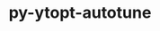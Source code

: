 ---
title: "py-ytopt-autotune"
layout: cache
categories: [package, develop-2023-11-26]
meta: {"versions": ["1.1.0"], "compilers": ["gcc@=11.4.0", "gcc@=9.4.0", "oneapi@=2023.2.0"], "oss": ["ubuntu20.04"], "platforms": ["linux"], "targets": ["neoverse_v1", "ppc64le", "x86_64_v3"], "stacks": ["e4s", "e4s-neoverse_v1", "e4s-oneapi", "e4s-power", "root"], "num_specs": 4, "num_specs_by_stack": {"root": 4, "e4s-neoverse_v1": 1, "e4s-power": 1, "e4s": 1, "e4s-oneapi": 1}}
spec_details: [{"hash": "e45frie3vn2rbf4gz2dk2dmfv6mrta4x", "compiler": "gcc@=11.4.0", "versions": ["1.1.0"], "os": "ubuntu20.04", "platform": "linux", "target": "neoverse_v1", "variants": ["build_system=python_pip", "patches=60375df"], "stacks": ["root", "e4s-neoverse_v1"], "size": "-", "tarball": "https://binaries.spack.io/releases/develop-2023-11-26/build_cache/linux-ubuntu20.04-neoverse_v1/gcc-11.4.0/py-ytopt-autotune-1.1.0/linux-ubuntu20.04-neoverse_v1-gcc-11.4.0-py-ytopt-autotune-1.1.0-e45frie3vn2rbf4gz2dk2dmfv6mrta4x.spack"}, {"hash": "teh4b5qnvql2vyclpwtkawwfjtwdszur", "compiler": "gcc@=9.4.0", "versions": ["1.1.0"], "os": "ubuntu20.04", "platform": "linux", "target": "ppc64le", "variants": ["build_system=python_pip", "patches=60375df"], "stacks": ["root", "e4s-power"], "size": "-", "tarball": "https://binaries.spack.io/releases/develop-2023-11-26/build_cache/linux-ubuntu20.04-ppc64le/gcc-9.4.0/py-ytopt-autotune-1.1.0/linux-ubuntu20.04-ppc64le-gcc-9.4.0-py-ytopt-autotune-1.1.0-teh4b5qnvql2vyclpwtkawwfjtwdszur.spack"}, {"hash": "ej63pypzkbkmtcfmhr4htkmdnkdztcrp", "compiler": "gcc@=11.4.0", "versions": ["1.1.0"], "os": "ubuntu20.04", "platform": "linux", "target": "x86_64_v3", "variants": ["build_system=python_pip", "patches=60375df"], "stacks": ["root", "e4s"], "size": "-", "tarball": "https://binaries.spack.io/releases/develop-2023-11-26/build_cache/linux-ubuntu20.04-x86_64_v3/gcc-11.4.0/py-ytopt-autotune-1.1.0/linux-ubuntu20.04-x86_64_v3-gcc-11.4.0-py-ytopt-autotune-1.1.0-ej63pypzkbkmtcfmhr4htkmdnkdztcrp.spack"}, {"hash": "mx73djrjinej6nvz675d4qpa6tdm3zaf", "compiler": "oneapi@=2023.2.0", "versions": ["1.1.0"], "os": "ubuntu20.04", "platform": "linux", "target": "x86_64_v3", "variants": ["build_system=python_pip", "patches=60375df"], "stacks": ["e4s-oneapi", "root"], "size": "-", "tarball": "https://binaries.spack.io/releases/develop-2023-11-26/build_cache/linux-ubuntu20.04-x86_64_v3/oneapi-2023.2.0/py-ytopt-autotune-1.1.0/linux-ubuntu20.04-x86_64_v3-oneapi-2023.2.0-py-ytopt-autotune-1.1.0-mx73djrjinej6nvz675d4qpa6tdm3zaf.spack"}]
---